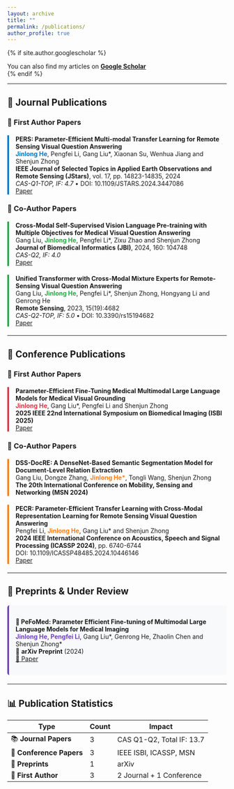 ```yaml
---
layout: archive
title: ""
permalink: /publications/
author_profile: true
---
```


{% if site.author.googlescholar %}
<div class="wordwrap">
  You can also find my articles on <a href="{{site.author.googlescholar}}"><b>Google Scholar</b></a>
</div>
{% endif %}

---

## 📖 Journal Publications

### 🥇 **First Author Papers**

<div style="border-left: 4px solid #007acc; padding-left: 15px; margin: 20px 0;">

<strong>PERS: Parameter-Efficient Multi-modal Transfer Learning for Remote Sensing Visual Question Answering</strong>  
<strong><span style="color: #007acc;">Jinlong He</span></strong>, Pengfei Li, Gang Liu*, Xiaonan Su, Wenhua Jiang and Shenjun Zhong  
<strong>IEEE Journal of Selected Topics in Applied Earth Observations and Remote Sensing (JStars)</strong>, vol. 17, pp. 14823-14835, 2024  
<em>CAS-Q1-TOP, IF: 4.7</em> • DOI: 10.1109/JSTARS.2024.3447086  
<a href="https://ieeexplore.ieee.org/abstract/document/10643278/">Paper</a>

</div>

### 🤝 **Co-Author Papers**

<div style="border-left: 4px solid #28a745; padding-left: 15px; margin: 20px 0;">

<strong>Cross-Modal Self-Supervised Vision Language Pre-training with Multiple Objectives for Medical Visual Question Answering</strong>  
Gang Liu, <strong><span style="color: #28a745;">Jinlong He</span></strong>, Pengfei Li*, Zixu Zhao and Shenjun Zhong  
<strong>Journal of Biomedical Informatics (JBI)</strong>, 2024, 160: 104748  
<em>CAS-Q2, IF: 4.0</em>  
<a href="https://www.sciencedirect.com/science/article/pii/S1532046424001667">Paper</a>

</div>

<div style="border-left: 4px solid #28a745; padding-left: 15px; margin: 20px 0;">

<strong>Unified Transformer with Cross-Modal Mixture Experts for Remote-Sensing Visual Question Answering</strong>  
Gang Liu, <strong><span style="color: #28a745;">Jinlong He</span></strong>, Pengfei Li*, Shenjun Zhong, Hongyang Li and Genrong He  
<strong>Remote Sensing</strong>, 2023, 15(19):4682  
<em>CAS-Q2-TOP, IF: 5.0</em> • DOI: 10.3390/rs15194682  
<a href="https://www.mdpi.com/2072-4292/15/19/4682">Paper</a>

</div>

---

## 🎤 Conference Publications

### 🥇 **First Author Papers**

<div style="border-left: 4px solid #dc3545; padding-left: 15px; margin: 20px 0;">

<strong>Parameter-Efficient Fine-Tuning Medical Multimodal Large Language Models for Medical Visual Grounding</strong>  
<strong><span style="color: #dc3545;">Jinlong He</span></strong>, Gang Liu*, Pengfei Li and Shenjun Zhong  
<strong>2025 IEEE 22nd International Symposium on Biomedical Imaging (ISBI 2025)</strong>  
<a href="https://ieeexplore.ieee.org/document/10981029?source=AUTHORALERT&dld=aHJiZXUuZWR1LmNu">Paper</a>

</div>

### 🤝 **Co-Author Papers**

<div style="border-left: 4px solid #fd7e14; padding-left: 15px; margin: 20px 0;">

<strong>DSS-DocRE: A DenseNet-Based Semantic Segmentation Model for Document-Level Relation Extraction</strong>  
Gang Liu, Dongze Zhang, <strong><span style="color: #fd7e14;">Jinlong He*</span></strong>, Tongli Wang, Shenjun Zhong  
<strong>The 20th International Conference on Mobility, Sensing and Networking (MSN 2024)</strong>

</div>

<div style="border-left: 4px solid #fd7e14; padding-left: 15px; margin: 20px 0;">

<strong>PECR: Parameter-Efficient Transfer Learning with Cross-Modal Representation Learning for Remote Sensing Visual Question Answering</strong>  
Pengfei Li, <strong><span style="color: #fd7e14;">Jinlong He</span></strong>, Gang Liu* and Shenjun Zhong  
<strong>2024 IEEE International Conference on Acoustics, Speech and Signal Processing (ICASSP 2024)</strong>, pp. 6740-6744  
DOI: 10.1109/ICASSP48485.2024.10446146  
<a href="https://ieeexplore.ieee.org/abstract/document/10446146/">Paper</a>

</div>

---

## 📝 Preprints & Under Review

<div style="border-left: 4px solid #6f42c1; padding-left: 15px; margin: 20px 0; background-color: #f8f9fa; padding: 15px; border-radius: 5px;">

<strong>📄 PeFoMed: Parameter Efficient Fine-tuning of Multimodal Large Language Models for Medical Imaging</strong>  
<strong><span style="color: #6f42c1;">Jinlong He, Pengfei Li</span></strong>, Gang Liu*, Genrong He, Zhaolin Chen and Shenjun Zhong*  
📅 <strong>arXiv Preprint</strong> (2024)  
[📖 Paper](https://arxiv.org/pdf/2401.02797)

</div>

---

## 📊 Publication Statistics

| Type | Count | Impact |
|------|-------|---------|
| 📚 **Journal Papers** | 3 | CAS Q1-Q2, Total IF: 13.7 |
| 🎤 **Conference Papers** | 3 | IEEE ISBI, ICASSP, MSN |
| 📝 **Preprints** | 1 | arXiv |
| 🥇 **First Author** | 3 | 2 Journal + 1 Conference |